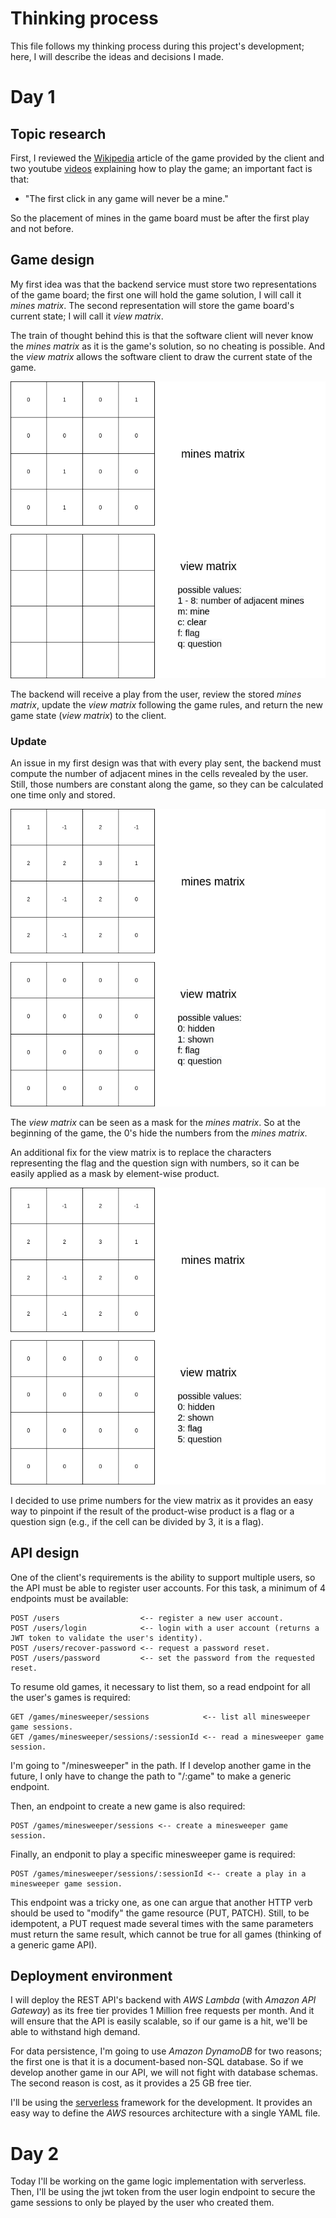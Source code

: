 # Thinking process

This file follows my thinking process during this project's development; here, I will describe the ideas and decisions I made.

# Day 1

## Topic research

First, I reviewed the [Wikipedia](<https://en.wikipedia.org/wiki/Minesweeper_(video_game)>) article of the game provided by the client and two youtube [videos](https://youtu.be/7B85WbEiYf4) explaining how to play the game; an important fact is that:

- "The first click in any game will never be a mine."

So the placement of mines in the game board must be after the first play and not before.

## Game design

My first idea was that the backend service must store two representations of the game board; the first one will hold the game solution, I will call it _mines matrix_. The second representation will store the game board's current state; I will call it _view matrix_.

The train of thought behind this is that the software client will never know the _mines matrix_ as it is the game's solution, so no cheating is possible. And the _view matrix_ allows the software client to draw the current state of the game.

![matrices](assets/matrices.png)

The backend will receive a play from the user, review the stored _mines matrix_, update the _view matrix_ following the game rules, and return the new game state (_view matrix_) to the client.

### Update

An issue in my first design was that with every play sent, the backend must compute the number of adjacent mines in the cells revealed by the user. Still, those numbers are constant along the game, so they can be calculated one time only and stored.

![matrices updated](assets/matrices-2.png)

The _view matrix_ can be seen as a mask for the _mines matrix_. So at the beginning of the game, the 0's hide the numbers from the _mines matrix_.

An additional fix for the view matrix is to replace the characters representing the flag and the question sign with numbers, so it can be easily applied as a mask by element-wise product.

![matrices updated](assets/matrices-3.png)

I decided to use prime numbers for the view matrix as it provides an easy way to pinpoint if the result of the product-wise product is a flag or a question sign (e.g., if the cell can be divided by 3, it is a flag).

## API design

One of the client's requirements is the ability to support multiple users, so the API must be able to register user accounts. For this task, a minimum of 4 endpoints must be available:

```
POST /users                  <-- register a new user account.
POST /users/login            <-- login with a user account (returns a JWT token to validate the user's identity).
POST /users/recover-password <-- request a password reset.
POST /users/password         <-- set the password from the requested reset.
```

To resume old games, it necessary to list them, so a read endpoint for all the user's games is required:

```
GET /games/minesweeper/sessions            <-- list all minesweeper game sessions.
GET /games/minesweeper/sessions/:sessionId <-- read a minesweeper game session.

```

I'm going to "/minesweeper" in the path. If I develop another game in the future, I only have to change the path to "/:game" to make a generic endpoint.

Then, an endpoint to create a new game is also required:

```
POST /games/minesweeper/sessions <-- create a minesweeper game session.

```

Finally, an endponit to play a specific minesweeper game is required:

```
POST /games/minesweeper/sessions/:sessionId <-- create a play in a minesweeper game session.

```

This endpoint was a tricky one, as one can argue that another HTTP verb should be used to "modify" the game resource (PUT, PATCH). Still, to be idempotent, a PUT request made several times with the same parameters must return the same result, which cannot be true for all games (thinking of a generic game API).

## Deployment environment

I will deploy the REST API's backend with _AWS Lambda_ (with _Amazon API Gateway_) as its free tier provides 1 Million free requests per month. And it will ensure that the API is easily scalable, so if our game is a hit, we'll be able to withstand high demand.

For data persistence, I'm going to use _Amazon DynamoDB_ for two reasons; the first one is that it is a document-based non-SQL database. So if we develop another game in our API, we will not fight with database schemas. The second reason is cost, as it provides a 25 GB free tier.

I'll be using the [serverless](https://www.serverless.com) framework for the development. It provides an easy way to define the _AWS_ resources architecture with a single YAML file.

# Day 2

Today I'll be working on the game logic implementation with serverless. Then, I'll be using the jwt token from the user login endpoint to secure the game sessions to only be played by the user who created them.
